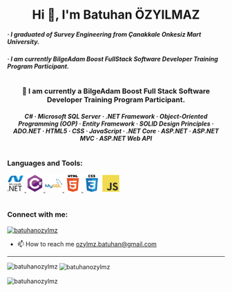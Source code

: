 <h1 align="center">Hi 👋, I'm Batuhan ÖZYILMAZ</h1>
<h5> · I graduated of Survey Engineering from Çanakkale Onkesiz Mart University.</h5>
<h5> · I am currently BilgeAdam Boost FullStack Software Developer Training Program Participant.</h5>

# <h3 align="center"> 🔭 I am currently a BilgeAdam Boost Full Stack Software Developer Training Program Participant.</h3>
<h5 align="center">C# · Microsoft SQL Server · .NET Framework · Object-Oriented Programming (OOP) · Entity Framework · SOLID Design Principles · ADO.NET ·  HTML5 · CSS · JavaScript · .NET Core ·  ASP.NET · ASP.NET MVC · ASP.NET Web API</h5>

# <h3 align="left">Languages and Tools:</h3>
<p align="left">
      <a href="https://dotnet.microsoft.com/" target="_blank" rel="noreferrer"> <img src="https://raw.githubusercontent.com/devicons/devicon/master/icons/dot-net/dot-net-original-wordmark.svg" alt="dotnet" width="40" height="40"/> </a>
  <a href="https://www.w3schools.com/cs/" target="_blank" rel="noreferrer"> <img src="https://raw.githubusercontent.com/devicons/devicon/master/icons/csharp/csharp-original.svg" alt="csharp" width="40" height="40"/> </a>
    <a href="https://www.mysql.com/" target="_blank" rel="noreferrer"> <img src="https://raw.githubusercontent.com/devicons/devicon/master/icons/mysql/mysql-original-wordmark.svg" alt="mysql" width="40" height="40"/> </a> 
    <a href="https://www.w3.org/html/" target="_blank" rel="noreferrer"> <img src="https://raw.githubusercontent.com/devicons/devicon/master/icons/html5/html5-original-wordmark.svg" alt="html5" width="40" height="40"/> </a> 
  <a href="https://www.w3schools.com/css/" target="_blank" rel="noreferrer"> <img src="https://raw.githubusercontent.com/devicons/devicon/master/icons/css3/css3-original-wordmark.svg" alt="css3" width="40" height="40"/></a>
  <a href="https://developer.mozilla.org/en-US/docs/Web/JavaScript" target="_blank" rel="noreferrer"> <img src="https://raw.githubusercontent.com/devicons/devicon/master/icons/javascript/javascript-original.svg" alt="javascript" width="40" height="40"/> </a> 

# <h3 align="left">Connect with me:</h3>
<p align="left">
<a href="https://linkedin.com/in/batuhanozyilmaz/" target="blank"><img align="center" src="https://raw.githubusercontent.com/rahuldkjain/github-profile-readme-generator/master/src/images/icons/Social/linked-in-alt.svg" alt="batuhanozylmz" height="30" width="40" /></a> 

- 📫 How to reach me ozylmz.batuhan@gmail.com

<hr/>
<p><img align="left" src="https://github-readme-stats.vercel.app/api/top-langs?username=batuhanozylmz&show_icons=true&locale=en&layout=compact" alt="batuhanozylmz" /></p>
<p>&nbsp;<img align="center" src="https://github-readme-stats.vercel.app/api?username=batuhanozylmz&show_icons=true&locale=en" alt="batuhanozylmz" /></p>
<p><img align="center" src="https://github-readme-streak-stats.herokuapp.com/?user=batuhanozylmz&" alt="batuhanozylmz" /></p>

<!--
**batuhanozylmz/batuhanozylmz** is a ✨ _special_ ✨ repository because its `README.md` (this file) appears on your GitHub profile.

Here are some ideas to get you started:

- 🔭 I’m currently working on ...
- 🌱 I’m currently learning ...
- 👯 I’m looking to collaborate on ...
- 🤔 I’m looking for help with ...
- 💬 Ask me about ...
- 📫 How to reach me: ...
- 😄 Pronouns: ...
- ⚡ Fun fact: ...
-->
